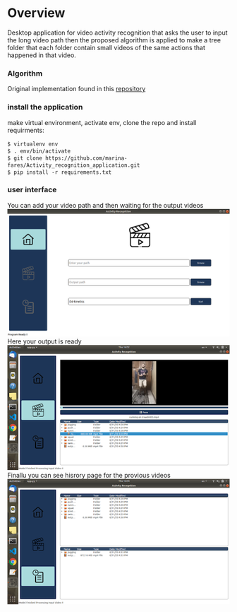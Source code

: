 # Overview

Desktop application for video activity recognition that asks the user to input the long video path then the proposed algorithm is applied to make a tree folder that each folder contain small videos of the same actions that happened in that video.

### Algorithm

Original implementation found in this <a href='https://github.com/Nadern96/kinetics-i3d'> repository</a>

### install the application

make virtual environment, activate env, clone the repo and install requirments:
```
$ virtualenv env  
$ . env/bin/activate
$ git clone https://github.com/marina-fares/Activity_recognition_application.git
$ pip install -r requirements.txt
```
### user interface

You can add your video path and then waiting for the output videos
<img src='img1.png'><br/>
Here your output is ready<br/>
<img src='img3.png'><br/>
Finallu you can see hisrory page for the provious videos<br/>
<img src='img5.png'><br/>
